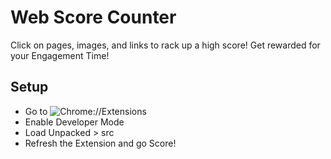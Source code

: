 # Web Score Counter

Click on pages, images, and links to rack up a high score! Get rewarded for your Engagement Time!

## Setup

* Go to ![Chrome://Extensions](chrome://Extensions)
* Enable Developer Mode
* Load Unpacked > src
* Refresh the Extension and go Score!
